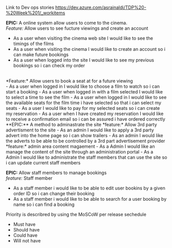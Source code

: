 Link to Dev ops stories
https://dev.azure.com/asrainaldi/TDP%20-%20Week%201/_workitems


**EPIC:** A online system allow users to come to the cinema.
<br />
*Feature:* Allow users to see fucture viewings and create an account
- As a user when visiting the cinema web site I would like to see the timings of the films
- As a user when visiting the cinema I would like to create an account so i can make future bookings
- As a user when logged into the site I would like to see my previous bookings so i can check my order
<br />
*Feature:* Allow users to book a seat at for a future viewing
<br />
- As a user when logged in I would like to choose a film to watch so i can start a booking
- As a user when logged in with a film selected I would like to select a time to see the film
- As a user when logged in I would like to see the available seats for the film time i have selected so that i can select my seats
- As a user I would like to pay for my selected seats so i can create my reservation
- As a user when I have created my reservation I would like to receive a confirmation email so i can be assured i have ordered correctly

<br />
**EPIC:** A method to adminastrate the site
*feature:* Allow 3rd party advertisment to the site
- As an admin I would like to apply a 3rd party advert into the home page so i can show trailers
- As an admin I would like the adverts to be able to be controlled by a 3rd part advertisement provider
<br />
*feature:* admin area content magaement
- As a Admin I would like an manage the content of the site through an administration portal
- As a Admin I would like to administrate the staff members that can use the site so i can update current staff members

**EPIC:** Allow staff members to manage bookings <br />
*feature:* Staff member
<br/>
- As a staff member i would like to be able to edit user bookins by a given order ID so i can change their booking
- As a staff member i would like to be able to search for a user booking by name so i can find a booking


Priority is describred by using the MoSCoW per release sechedule
- Must have
- Should have
- Could have
- Will not have
